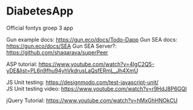 # DiabetesApp
Official fontys groep 3 app 

Gun example docs:
https://gun.eco/docs/Todo-Dapp
Gun SEA docs:
https://gun.eco/docs/SEA
Gun SEA Server?:
https://github.com/shaqarava/superPeer

ASP tutorial:
https://www.youtube.com/watch?v=4IgC2Q5-yDE&list=PL6n9fhu94yhVkdrusLaQsfERmL_Jh4XmU

JS Unit testing:
https://designmodo.com/test-javascript-unit/  
JS Unit testing video: 
https://www.youtube.com/watch?v=r9HdJ8P6GQI

jQuery Tutorial:
https://www.youtube.com/watch?v=hMxGhHNOkCU
 
